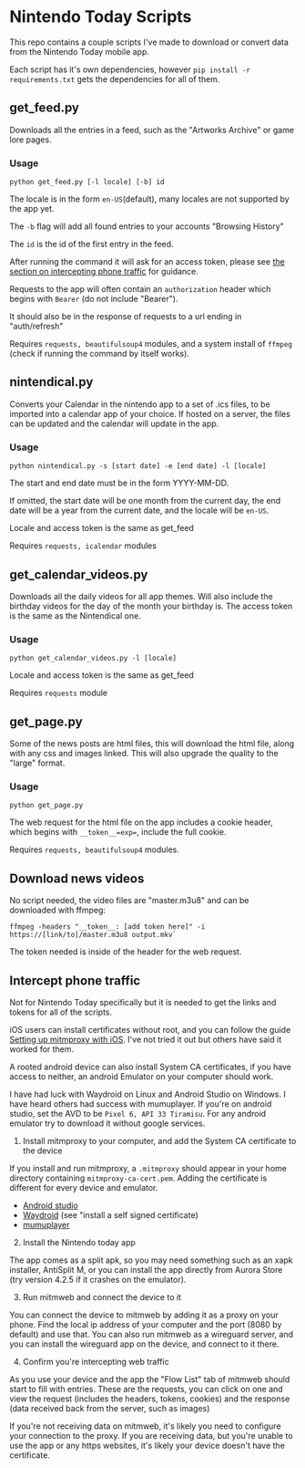 # Nintendo Today Scripts

This repo contains a couple scripts I've made to download or convert data from
the Nintendo Today mobile app.

Each script has it's own dependencies, however `pip install -r
requirements.txt` gets the dependencies for all of them.

## get_feed.py

Downloads all the entries in a feed, such as the "Artworks Archive" or game
lore pages.

### Usage

```
python get_feed.py [-l locale] [-b] id
```

The locale is in the form `en-US`(default), many locales are not supported by
the app yet.

The `-b` flag will add all found entries to your accounts "Browsing History"

The `id` is the id of the first entry in the feed.

After running the command it will ask for an access token, please see [the
section on intercepting phone traffic](#intercept-phone-traffic) for guidance.

Requests to the app will often contain an `authorization` header which begins
with `Bearer` (do not include "Bearer").

It should also be in the response of requests to a url ending in "auth/refresh"

Requires `requests, beautifulsoup4` modules, and a system install of `ffmpeg`
(check if running the command by itself works).

## nintendical.py

Converts your Calendar in the nintendo app to a set of .ics files, to be
imported into a calendar app of your choice. If hosted on a server, the files
can be updated and the calendar will update in the app.

### Usage

```
python nintendical.py -s [start date] -e [end date] -l [locale]
```

The start and end date must be in the form YYYY-MM-DD.

If omitted, the start date will be one month from the current day, the end date
will be a year from the current date, and the locale will be `en-US`.

Locale and access token is the same as get_feed

Requires `requests, icalendar` modules

## get_calendar_videos.py

Downloads all the daily videos for all app themes. Will also include the
birthday videos for the day of the month your birthday is. The access token is
the same as the Nintendical one.

### Usage
```
python get_calendar_videos.py -l [locale]
```

Locale and access token is the same as get_feed

Requires `requests` module

## get_page.py

Some of the news posts are html files, this will download the html file, along
with any css and images linked. This will also upgrade the quality to the
"large" format.

### Usage
```
python get_page.py
```

The web request for the html file on the app includes a cookie header, which
begins with `__token__=exp=`, include the full cookie.

Requires `requests, beautifulsoup4` modules.

## Download news videos

No script needed, the video files are "master.m3u8" and can be downloaded with
ffmpeg:

```
ffmpeg -headers "__token__: [add token here]" -i https://[link/to]/master.m3u8 output.mkv`
```

The token needed is inside of the header for the web request.

## Intercept phone traffic

Not for Nintendo Today specifically but it is needed to get the links and
tokens for all of the scripts.

iOS users can install certificates without root, and you can follow the guide
[Setting up mitmproxy with
iOS](https://www.trickster.dev/post/setting-up-mitmproxy-with-ios17.1/). I've
not tried it out but others have said it worked for them.

A rooted android device can also install System CA certificates, if you have
access to neither, an android Emulator on your computer should work.

I have had luck with Waydroid on Linux and Android Studio on Windows. I have
heard others had success with mumuplayer. If you're on android studio, set the
AVD to be `Pixel 6, API 33 Tiramisu`. For any android emulator try to download
it without google services.

1. Install mitmproxy to your computer, and add the System CA certificate to the
device

If you install and run mitmproxy, a `.mitmproxy` should appear in your home
directory containing `mitmproxy-ca-cert.pem`. Adding the certificate is
different for every device and emulator. 

- [Android
studio](https://docs.mitmproxy.org/stable/howto-install-system-trusted-ca-android/)
- [Waydroid](https://github.com/casualsnek/waydroid_script) (see "install a
self signed certificate)
- [mumuplayer](https://www.mumuplayer.com/mac/tutorials/certificates-and-packet-capture.html)

2. Install the Nintendo today app

The app comes as a split apk, so you may need something such as an xapk
installer, AntiSplit M, or you can install the app directly from Aurora Store
(try version 4.2.5 if it crashes on the emulator).

3. Run mitmweb and connect the device to it

You can connect the device to mitmweb by adding it as a proxy on your phone.
Find the local ip address of your computer and the port (8080 by default) and
use that. You can also run mitmweb as a wireguard server, and you can install
the wireguard app on the device, and connect to it there.

4. Confirm you're intercepting web traffic

As you use your device and the app the "Flow List" tab of mitmweb should start
to fill with entries. These are the requests, you can click on one and view the
request (includes the headers, tokens, cookies) and the response (data received
back from the server, such as images)

If you're not receiving data on mitmweb, it's likely you need to configure your
connection to the proxy. If you are receiving data, but you're unable to use
the app or any https websites, it's likely your device doesn't have the
certificate.
